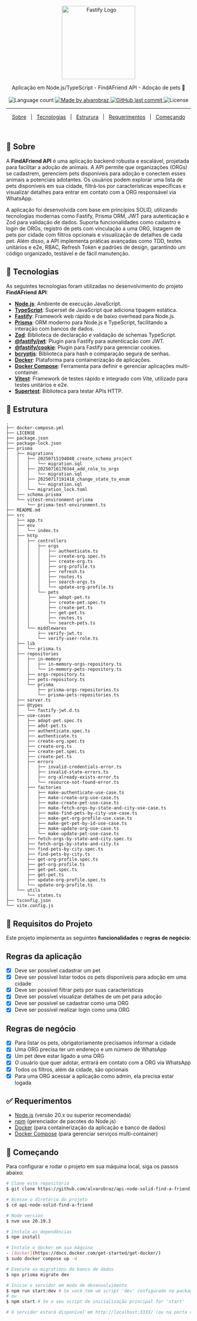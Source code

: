 <p align="center">
  <a href="https://fastify.dev/" target="blank"><img src="https://fastify.dev/img/logos/fastify-white.svg" width="200" alt="Fastify Logo" /></a>
</p>

<p align="center">
  Aplicação em Node.js/TypeScript - FindAFriend API - Adoção de pets 🐾
  <br>
  <br>

  <img alt="Language count" src="https://img.shields.io/github/repo-size/alvarobraz/api-node-solid-find-a-friend"/>

  <a href="https://www.linkedin.com/in/alvarobraz/">
    <img alt="Made by alvarobraz" src="https://img.shields.io/badge/made%20by-alvarobraz-%237519C1">
  </a>

  <a href="https://github.com/alvarobraz/api-node-solid-find-a-friend/commits/main/">
    <img alt="GitHub last commit" src="https://img.shields.io/github/last-commit/alvarobraz/api-node-solid-find-a-friend">
  </a>

  <img alt="License" src="https://img.shields.io/github/license/alvarobraz/api-node-solid-find-a-friend">
</p>

---

<p align="center">
  <a href="#dart-sobre">Sobre</a> &#xa0; | &#xa0; 
  <a href="#rocket-tecnologias">Tecnologias</a> &#xa0; | &#xa0;
  <a href="#estrutura">Estrurura</a> &#xa0; | &#xa0;
  <a href="#white_check_mark-requerimentos">Requerimentos</a> &#xa0; | &#xa0;
  <a href="#checkered_flag-começando">Começando</a>
</p>

<br>

## :dart: Sobre ##

A **FindAFriend API** é uma aplicação backend robusta e escalável, projetada para facilitar a adoção de animais. A API permite que organizações (ORGs) se cadastrem, gerenciem pets disponíveis para adoção e conectem esses animais a potenciais adotantes. Os usuários podem explorar uma lista de pets disponíveis em sua cidade, filtrá-los por características específicas e visualizar detalhes para entrar em contato com a ORG responsável via WhatsApp.

A aplicação foi desenvolvida com base em princípios SOLID, utilizando tecnologias modernas como Fastify, Prisma ORM, JWT para autenticação e Zod para validação de dados. Suporta funcionalidades como cadastro e login de ORGs, registro de pets com vinculação a uma ORG, listagem de pets por cidade com filtros opcionais e visualização de detalhes de cada pet. Além disso, a API implementa práticas avançadas como TDD, testes unitários e e2e, RBAC, Refresh Token e padrões de design, garantindo um código organizado, testável e de fácil manutenção.

## :rocket: Tecnologias ##

As seguintes tecnologias foram utilizadas no desenvolvimento do projeto **FindAFriend API**:

- **[Node.js](https://nodejs.org/en/docs/)**: Ambiente de execução JavaScript.
- **[TypeScript](https://www.typescriptlang.org/)**: Superset de JavaScript que adiciona tipagem estática.
- **[Fastify](https://www.fastify.io/)**: Framework web rápido e de baixo overhead para Node.js.
- **[Prisma](https://www.prisma.io/)**: ORM moderno para Node.js e TypeScript, facilitando a interação com bancos de dados.
- **[Zod](https://zod.dev/)**: Biblioteca de declaração e validação de schemas TypeScript.
- **[@fastify/jwt](https://www.npmjs.com/package/@fastify/jwt)**: Plugin para Fastify para autenticação com JWT.
- **[@fastify/cookie](https://www.npmjs.com/package/@fastify/cookie)**: Plugin para Fastify para gerenciar cookies.
- **[bcryptjs](https://www.npmjs.com/package/bcryptjs)**: Biblioteca para hash e comparação segura de senhas.
- **[Docker](https://www.docker.com/)**: Plataforma para containerização de aplicações.
- **[Docker Compose](https://docs.docker.com/compose/)**: Ferramenta para definir e gerenciar aplicações multi-container.
- **[Vitest](https://vitest.dev/)**: Framework de testes rápido e integrado com Vite, utilizado para testes unitários e e2e.
- **[Supertest](https://www.npmjs.com/package/supertest)**: Biblioteca para testar APIs HTTP.

## :file_folder: Estrutura ##
```
.
├── docker-compose.yml
├── LICENSE
├── package.json
├── package-lock.json
├── prisma
│   ├── migrations
│   │   ├── 20250715194048_create_schema_project
│   │   │   └── migration.sql
│   │   ├── 20250716170344_add_role_to_orgs
│   │   │   └── migration.sql
│   │   ├── 20250717191418_change_state_to_enum
│   │   │   └── migration.sql
│   │   └── migration_lock.toml
│   ├── schema.prisma
│   └── vitest-environment-prisma
│       └── prisma-test-environment.ts
├── README.md
├── src
│   ├── app.ts
│   ├── env
│   │   └── index.ts
│   ├── http
│   │   ├── controllers
│   │   │   ├── orgs
│   │   │   │   ├── authenticate.ts
│   │   │   │   ├── create-org.spec.ts
│   │   │   │   ├── create-org.ts
│   │   │   │   ├── org-profile.ts
│   │   │   │   ├── refresh.ts
│   │   │   │   ├── routes.ts
│   │   │   │   ├── search-orgs.ts
│   │   │   │   └── update-org-profile.ts
│   │   │   └── pets
│   │   │       ├── adopt-pet.ts
│   │   │       ├── create-pet.spec.ts
│   │   │       ├── create-pet.ts
│   │   │       ├── get-pet.ts
│   │   │       ├── routes.ts
│   │   │       └── search-pets.ts
│   │   └── middlewares
│   │       ├── verify-jwt.ts
│   │       └── verify-user-role.ts
│   ├── lib
│   │   └── prisma.ts
│   ├── repositories
│   │   ├── in-memory
│   │   │   ├── in-memory-orgs-repository.ts
│   │   │   └── in-memory-pets-repository.ts
│   │   ├── orgs-repository.ts
│   │   ├── pets-repository.ts
│   │   └── prisma
│   │       ├── prisma-orgs-repositories.ts
│   │       └── prisma-pets-repositories.ts
│   ├── server.ts
│   ├── @types
│   │   └── fastify-jwt.d.ts
│   ├── use-cases
│   │   ├── adopt-pet.spec.ts
│   │   ├── adot-pet.ts
│   │   ├── authenticate.spec.ts
│   │   ├── authenticate.ts
│   │   ├── create-org.spec.ts
│   │   ├── create-org.ts
│   │   ├── create-pet.spec.ts
│   │   ├── create-pet.ts
│   │   ├── errors
│   │   │   ├── invalid-credentials-error.ts
│   │   │   ├── invalid-state-errors.ts
│   │   │   ├── org-already-exists-error.ts
│   │   │   └── resource-not-found-error.ts
│   │   ├── factories
│   │   │   ├── make-authenticate-use-case.ts
│   │   │   ├── make-create-org-use-case.ts
│   │   │   ├── make-create-pet-use-case.ts
│   │   │   ├── make-fetch-orgs-by-state-and-city-use-case.ts
│   │   │   ├── make-find-pets-by-city-use-case.ts
│   │   │   ├── make-get-org-profile-use.case.ts
│   │   │   ├── make-get-pet-by-id-use-case.ts
│   │   │   ├── make-update-org-use-case.ts
│   │   │   └── make-update-pet-use-case.ts
│   │   ├── fetch-orgs-by-state-and-city.spec.ts
│   │   ├── fetch-orgs-by-state-and-city.ts
│   │   ├── find-pets-by-city.spec.ts
│   │   ├── find-pets-by-city.ts
│   │   ├── get-org-profile.spec.ts
│   │   ├── get-org-profile.ts
│   │   ├── get-pet.spec.ts
│   │   ├── get-pet.ts
│   │   ├── update-org-profile.spec.ts
│   │   └── update-org-profile.ts
│   └── utils
│       └── states.ts
├── tsconfig.json
└── vite.config.js
```
## :memo: Requisitos do Projeto ##

Este projeto implementa as seguintes **funcionalidades** e **regras de negócio**:

## Regras da aplicação

- [X] Deve ser possível cadastrar um pet
- [X] Deve ser possível listar todos os pets disponíveis para adoção em uma cidade
- [X] Deve ser possível filtrar pets por suas características
- [X] Deve ser possível visualizar detalhes de um pet para adoção
- [X] Deve ser possível se cadastrar como uma ORG
- [X] Deve ser possível realizar login como uma ORG

## Regras de negócio

- [X] Para listar os pets, obrigatoriamente precisamos informar a cidade
- [X] Uma ORG precisa ter um endereço e um número de WhatsApp
- [X] Um pet deve estar ligado a uma ORG
- [X] O usuário que quer adotar, entrará em contato com a ORG via WhatsApp
- [X] Todos os filtros, além da cidade, são opcionais
- [X] Para uma ORG acessar a aplicação como admin, ela precisa estar logada

## :white_check_mark: Requerimentos ##

- [Node.js](https://nodejs.org/en/) (versão 20.x ou superior recomendada)
- [npm](https://www.npmjs.com/) (gerenciador de pacotes do Node.js)
- [Docker](https://www.docker.com/) (para containerização da aplicação e banco de dados)
- [Docker Compose](https://docs.docker.com/compose/) (para gerenciar serviços multi-container)

## :checkered_flag: Começando ##

Para configurar e rodar o projeto em sua máquina local, siga os passos abaixo:

```bash
# Clone este repositório
$ git clone https://github.com/alvarobraz/api-node-solid-find-a-friend.git

# Acesse o diretório do projeto
$ cd api-node-solid-find-a-friend

# Node version
$ nvm use 20.19.3

# Instale as dependências
$ npm install

# Instale o docker em sua máquina
- [docker](https://docs.docker.com/get-started/get-docker/)
$ sudo docker compose up -d

# Execute as migrations do banco de dados
$ npx prisma migrate dev

# Inicie o servidor em modo de desenvolvimento
$ npm run start:dev # Se você tem um script 'dev' configurado no package.json
# ou
$ npm start # Se o seu script de inicialização principal for 'start'

# O servidor estará disponível em http://localhost:3333/ (ou na porta configurada em seu .env)